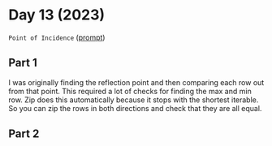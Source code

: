 # Day 13 (2023)

`Point of Incidence` ([prompt](https://adventofcode.com/2023/day/13))

## Part 1

I was originally finding the reflection point and then comparing each row out from that point. This
required a lot of checks for finding the max and min row. Zip does this automatically because it stops
with the shortest iterable. So you can zip the rows in both directions and check that they are all
equal.

## Part 2

